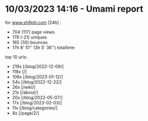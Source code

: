 # 10/03/2023 14:16 - Umami report
for www.shifeiti.com [24h] :

 - 704 (117) page views
 - 178 (-21) uniques
 - 165 (30) bounces
 - 17h 8' 51'' (3h 5' 36'') totaltime


top 10 urls:
 - 219x [/blog/2022-12-09/]
 - 118x [/]
 - 108x [/blog/2023-01-12/]
 - 54x [/blog/2022-12-22/]
 - 26x [/wiki/]
 - 21x [/about/]
 - 20x [/blog/2022-05-07/]
 - 17x [/blog/2023-02-03/]
 - 11x [/blog/categories/]
 - 8x [/page/2/]


